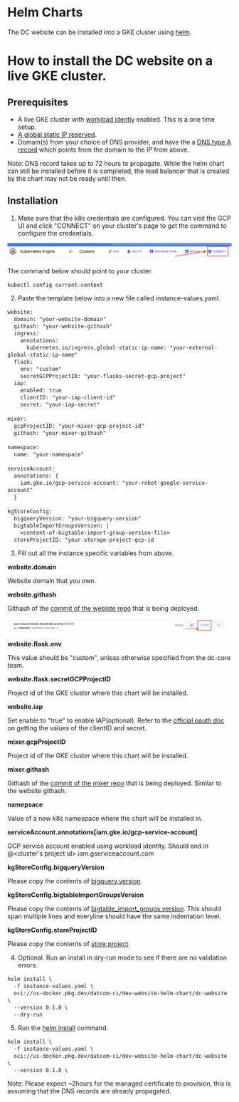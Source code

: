 # Helm Charts

The DC website can be installed into a GKE cluster using [helm](https://helm.sh/).


# How to install the DC website on a live GKE cluster.

## Prerequisites

- A live GKE cluster with [workload identiy](https://cloud.google.com/kubernetes-engine/docs/how-to/workload-identity) enabled. This is a one time setup.
- [A global static IP reserved](https://cloud.google.com/compute/docs/ip-addresses/reserve-static-external-ip-address).
- Domain(s) from your choice of DNS provider, and have the a [DNS type A record](https://en.wikipedia.org/wiki/List_of_DNS_record_types) which points from the domain to the IP from above.

Note: DNS record takes up to 72 hours to propagate. While the helm chart
can still be installed before it is completed, the load balancer that is created by the chart may not be ready until then.


## Installation

1. Make sure that the k8s credentials are configured. You can visit the GCP UI and click "CONNECT" on your cluster's page to get the command to configure the credentials.

![Alt text](images/cluster.png?raw=true "credentials")

The command below should point to your cluster.

```
kubectl config current-context
```

2. Paste the template below into a new file called instance-values.yaml.

```
website:
  domain: "your-website-domain"
  githash: "your-website-githash"
  ingress:
    annotations:
      kubernetes.io/ingress.global-static-ip-name: "your-external-global-static-ip-name"
  flask:
    env: "custom"
    secretGCPProjectID: "your-flasks-secret-gcp-project"
  iap:
    enabled: true
    clientID: "your-iap-client-id"
    secret: "your-iap-secret"

mixer:
  gcpProjectID: "your-mixer-gcp-project-id"
  githash: "your-mixer-githash"

namespace:
  name: "your-namespace"

serviceAccount:
  annotations: {
    iam.gke.io/gcp-service-account: "your-robot-google-service-account"
  }

kgStoreConfig:
  bigqueryVersion: "your-bigquery-version"
  bigtableImportGroupsVersion: |
    <content-of-bigtable-import-group-version-file>
  storeProjectID: "your-storage-project-gcp-id
```

3. Fill out all the instance specific variables from above.

**website.domain**

Website domain that you own.

**website.githash**

Githash of the [commit of the webiste repo](https://github.com/datacommonsorg/website/commits/master) that is being deployed.

![Alt text](images/githash.png?raw=true "credentials")

**website.flask.env**

This value should be "custom", unless otherwise specified from the dc-core team.

**website.flask.secretGCPProjectID**

Project id of the GKE cluster where this chart will be installed.

**website.iap**

Set enable to "true" to enable IAP(optional). Refer to the [official oauth doc](https://cloud.google.com/iap/docs/enabling-kubernetes-howto#oauth-credentials) on getting the values of the clientID and secret.

**mixer.gcpProjectID**

Project id of the GKE cluster where this chart will be installed.

**mixer.githash**

Githash of the [commit of the mixer repo](https://github.com/datacommonsorg/mixer/commits/master) that is being deployed. Similar to the website githash.

**namepsace**

Value of a new k8s namespace where the chart will be installed in.

**serviceAccount.annotations[iam.gke.io/gcp-service-account]**

GCP service account enabled using workload identity. Should end in @<cluster's project id>.iam.gserviceaccount.com

**kgStoreConfig.bigqueryVersion**

Please copy the contents of [bigquery.version](../../../mixer/deploy/storage/bigquery.version).

**kgStoreConfig.bigtableImportGroupsVersion**

Please copy the contents of [bigtable_import_groups.version](../../../mixer/deploy//storage/bigtable_import_groups.version). This should span multiple lines and everyline should have the same indentation level.

**kgStoreConfig.storeProjectID**

Please copy the contents of [store.project](../../../mixer/deploy/storage/store.project).




4. Optional. Run an install in dry-run mode to see if there are no validation errors.

```
helm install \
  -f instance-values.yaml \
  oci://us-docker.pkg.dev/datcom-ci/dev-website-helm-chart/dc-website \
  --version 0.1.0 \
  --dry-run
```

5. Run the [helm install](https://helm.sh/docs/helm/helm_install/) command.

```
helm install \
  -f instance-values.yaml \
  oci://us-docker.pkg.dev/datcom-ci/dev-website-helm-chart/dc-website \
  --version 0.1.0 \
```

Note: Please expect ~2hours for the managed certificate to provision, this is assuming that the DNS records are already propagated.
